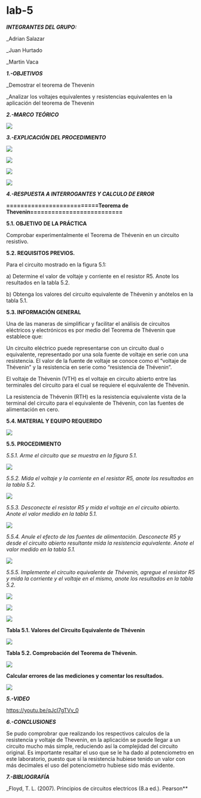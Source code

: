 # lab-5
***INTEGRANTES DEL GRUPO:***

_Adrian Salazar

_Juan Hurtado

_Martin Vaca

***1.-OBJETIVOS***

_Demostrar el teorema de Thevenin

_Analizar los voltajes equivalentes y resistencias equivalentes en la aplicación del teorema de Thevenin

***2.-MARCO TEÓRICO***

![](https://github.com/smvaca2/lab-5/blob/24af7bfeaf63a85c7995c0abc75849dcba09a787/teoria.PNG)

***3.-EXPLICACIÓN DEL PROCEDIMIENTO***

![](https://github.com/smvaca2/lab-5/blob/32761160607283144c57321140b5d21dd2012ff4/WhatsApp%20Image%202022-07-06%20at%208.06.49%20PM%20(1).jpeg)

![](https://github.com/smvaca2/lab-5/blob/95f6ede513fea810ba0f9ff2663ab1c60d98bc5c/WhatsApp%20Image%202022-07-06%20at%209.24.40%20PM.jpeg)

![](https://github.com/smvaca2/lab-5/blob/32761160607283144c57321140b5d21dd2012ff4/WhatsApp%20Image%202022-07-06%20at%208.06.50%20PM%20(1).jpeg)

![](https://github.com/smvaca2/lab-5/blob/32761160607283144c57321140b5d21dd2012ff4/WhatsApp%20Image%202022-07-06%20at%208.47.35%20PM.jpeg)

***4.-RESPUESTA A INTERROGANTES Y CALCULO DE ERROR***

**==========================Teorema de Thevenin==========================**

**5.1. OBJETIVO DE LA PRÁCTICA**

Comprobar experimentalmente el Teorema de Thévenin en un circuito resistivo.

**5.2. REQUISITOS PREVIOS.**

Para el circuito mostrado en la figura 5.1:

a) Determine el valor de voltaje y corriente en el resistor R5. Anote los resultados
en la tabla 5.2.

b) Obtenga los valores del circuito equivalente de Thévenin y anótelos en la tabla 5.1.

**5.3. INFORMACIÓN GENERAL**

Una de las maneras de simplificar y facilitar el análisis de circuitos eléctricos y
electrónicos es por medio del Teorema de Thévenin que establece que:

Un circuito eléctrico puede representarse con un circuito dual o equivalente,
representado por una sola fuente de voltaje en serie con una resistencia. El valor de la
fuente de voltaje se conoce como el “voltaje de Thévenin” y la resistencia en serie como
“resistencia de Thévenin”.

El voltaje de Thévenin (VTH) es el voltaje en circuito abierto entre las terminales
del circuito para el cual se requiere el equivalente de Thévenin.

La resistencia de Thévenin (RTH) es la resistencia equivalente vista de la terminal
del circuito para el equivalente de Thévenin, con las fuentes de alimentación en cero.

**5.4. MATERIAL Y EQUIPO REQUERIDO**

![](https://github.com/smvaca2/lab-5/blob/24af7bfeaf63a85c7995c0abc75849dcba09a787/materiales.PNG)

**5.5. PROCEDIMIENTO**

*5.5.1. Arme el circuito que se muestra en la figura 5.1.*

![](https://github.com/smvaca2/lab-5/blob/24af7bfeaf63a85c7995c0abc75849dcba09a787/5.5.1.PNG)

*5.5.2. Mida el voltaje y la corriente en el resistor R5, anote los resultados en la tabla 5.2.*

![](https://github.com/smvaca2/lab-5/blob/24af7bfeaf63a85c7995c0abc75849dcba09a787/5.5.2.PNG)

*5.5.3. Desconecte el resistor R5 y mida el voltaje en el circuito abierto. Anote el valor
medido en la tabla 5.1.*

![](https://github.com/smvaca2/lab-5/blob/24af7bfeaf63a85c7995c0abc75849dcba09a787/5.5.3.PNG)

*5.5.4. Anule el efecto de las fuentes de alimentación. Desconecte R5 y desde el circuito
abierto resultante mida la resistencia equivalente. Anote el valor medido en la tabla 5.1.*

![](https://github.com/smvaca2/lab-5/blob/24af7bfeaf63a85c7995c0abc75849dcba09a787/5.5.4.PNG)

*5.5.5. Implemente el circuito equivalente de Thévenin, agregue el resistor R5 y mida la
corriente y el voltaje en el mismo, anote los resultados en la tabla 5.2.*

![](https://github.com/smvaca2/lab-5/blob/24af7bfeaf63a85c7995c0abc75849dcba09a787/5.5.5.PNG)

![](https://github.com/smvaca2/lab-5/blob/24af7bfeaf63a85c7995c0abc75849dcba09a787/WhatsApp%20Image%202022-07-06%20at%208.09.56%20PM.jpeg)

![](https://github.com/smvaca2/lab-5/blob/24af7bfeaf63a85c7995c0abc75849dcba09a787/WhatsApp%20Image%202022-07-06%20at%208.09.57%20PM.jpeg)

**Tabla 5.1. Valores del Circuito Equivalente de Thévenin**

![](https://github.com/smvaca2/lab-5/blob/2afac6b1d5fb395ce411422eefdb665266f2fa8e/tabal1.PNG)

**Tabla 5.2. Comprobación del Teorema de Thévenin.**

![](https://github.com/smvaca2/lab-5/blob/2afac6b1d5fb395ce411422eefdb665266f2fa8e/tabla2.PNG)

**Calcular errores de las mediciones y comentar los resultados.**

![](https://github.com/smvaca2/lab-5/blob/32761160607283144c57321140b5d21dd2012ff4/WhatsApp%20Image%202022-07-06%20at%208.22.47%20PM.jpeg)

***5.-VIDEO***

https://youtu.be/qJcl7gTVv_0

***6.-CONCLUSIONES***

Se pudo comprobrar que realizando los respectivos calculos de la resistencia y voltaje de Thevenin, en la aplicación se puede llegar a un circuito mucho más simple, reduciendo así la complejidad del circuito original. Es importante resaltar el uso que se le ha dado al potenciometro en este laboratorio, puesto que si la resistencia hubiese tenido un valor con más decimales el uso del potenciometro hubiese sido más evidente.

***7.-BIBLIOGRAFÍA***

_Floyd, T. L. (2007). Principios de circuitos electricos (8.a ed.). Pearson**


